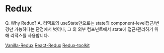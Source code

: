 # Redux

Q. Why Redux?
A. 리액트의 useState만으로는 state의 component-level접근/변경만 가능하다는 단점에서 벗어나, 그 외 외부 컴포넌트에서 state에 접근/관리하기 위해 리덕스를 사용합니다. 

[Vanilla-Redux](https://github.com/Yeonny0723/toDoList-w-redux/commit/5bf2cc4bc66354681597fdc0d181b64165decf1c)
[React-Redux](https://github.com/Yeonny0723/toDoList-w-redux/commit/5754871a7bc0d45322cf5aedac10e3fd40bf98f4)
[Redux-toolkit](https://github.com/Yeonny0723/toDoList-w-redux/commit/3b3bb37671d8b2989cb70da90a10ef8a49f0c9da)
